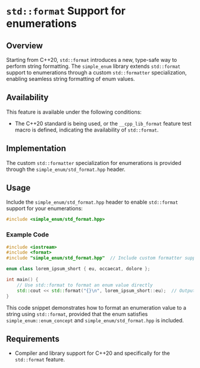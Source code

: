 # `std::format` Support for enumerations

## Overview

Starting from C++20, `std::format` introduces a new, type-safe way to perform string formatting. The `simple_enum` library extends `std::format` support to enumerations through a custom `std::formatter` specialization, enabling seamless string formatting of enum values.

## Availability

This feature is available under the following conditions:

- The C++20 standard is being used, or the `__cpp_lib_format` feature test macro is defined, indicating the availability of `std::format`.

## Implementation

The custom `std::formatter` specialization for enumerations is provided through the `simple_enum/std_format.hpp` header.

## Usage

Include the `simple_enum/std_format.hpp` header to enable `std::format` support for your enumerations:

```cpp
#include <simple_enum/std_format.hpp>
```

### Example Code

```cpp
#include <iostream>
#include <format>
#include "simple_enum/std_format.hpp"  // Include custom formatter support

enum class lorem_ipsum_short { eu, occaecat, dolore };

int main() {
    // Use std::format to format an enum value directly
    std::cout << std::format("{}\n", lorem_ipsum_short::eu);  // Outputs: eu
}
```

This code snippet demonstrates how to format an enumeration value to a string using `std::format`, provided that the enum satisfies `simple_enum::enum_concept` and `simple_enum/std_format.hpp` is included.

## Requirements

- Compiler and library support for C++20 and specifically for the `std::format` feature.
